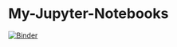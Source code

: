 # My-Jupyter-Notebooks

[![Binder](https://mybinder.org/badge_logo.svg)](https://mybinder.org/v2/gh/samshah100/My-Jupyter-Notebooks/master)
